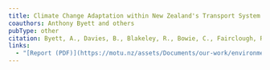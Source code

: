 ```yaml
---
title: Climate Change Adaptation within New Zealand's Transport System
coauthors: Anthony Byett and others
pubType: other
citation: Byett, A., Davies, B., Blakeley, R., Bowie, C., Fairclough, R., Fidler, D., Furner, W., Guthrie, G., Haines, L., Halliday, A., James, A., Kerr, S., Levy, R., McColl, B., Meade, R., Paulik, R., Pearce, P., Pohatu, J., Riley, S., Tinnion-Morgan, J., and I. Ziedins (2019). "Climate Change Adaptation within New Zealand's Transport System." Motu Note 40, Motu Economic and Public Policy Research.
links:
  - "[Report (PDF)](https://motu.nz/assets/Documents/our-work/environment/climate-change-impacts/Transport-Dialogue-Report.pdf)"
---
```

